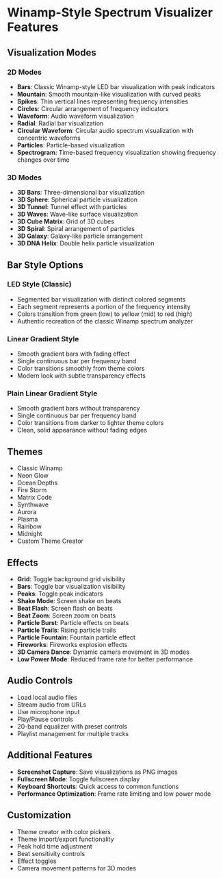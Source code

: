 # Winamp-Style Spectrum Visualizer Features

## Visualization Modes

### 2D Modes
- **Bars**: Classic Winamp-style LED bar visualization with peak indicators
- **Mountain**: Smooth mountain-like visualization with curved peaks
- **Spikes**: Thin vertical lines representing frequency intensities
- **Circles**: Circular arrangement of frequency indicators
- **Waveform**: Audio waveform visualization
- **Radial**: Radial bar visualization
- **Circular Waveform**: Circular audio spectrum visualization with concentric waveforms
- **Particles**: Particle-based visualization
- **Spectrogram**: Time-based frequency visualization showing frequency changes over time

### 3D Modes
- **3D Bars**: Three-dimensional bar visualization
- **3D Sphere**: Spherical particle visualization
- **3D Tunnel**: Tunnel effect with particles
- **3D Waves**: Wave-like surface visualization
- **3D Cube Matrix**: Grid of 3D cubes
- **3D Spiral**: Spiral arrangement of particles
- **3D Galaxy**: Galaxy-like particle arrangement
- **3D DNA Helix**: Double helix particle visualization

## Bar Style Options

### LED Style (Classic)
- Segmented bar visualization with distinct colored segments
- Each segment represents a portion of the frequency intensity
- Colors transition from green (low) to yellow (mid) to red (high)
- Authentic recreation of the classic Winamp spectrum analyzer

### Linear Gradient Style
- Smooth gradient bars with fading effect
- Single continuous bar per frequency band
- Color transitions smoothly from theme colors
- Modern look with subtle transparency effects

### Plain Linear Gradient Style
- Smooth gradient bars without transparency
- Single continuous bar per frequency band
- Color transitions from darker to lighter theme colors
- Clean, solid appearance without fading edges

## Themes
- Classic Winamp
- Neon Glow
- Ocean Depths
- Fire Storm
- Matrix Code
- Synthwave
- Aurora
- Plasma
- Rainbow
- Midnight
- Custom Theme Creator

## Effects
- **Grid**: Toggle background grid visibility
- **Bars**: Toggle bar visualization visibility
- **Peaks**: Toggle peak indicators
- **Shake Mode**: Screen shake on beats
- **Beat Flash**: Screen flash on beats
- **Beat Zoom**: Screen zoom on beats
- **Particle Burst**: Particle effects on beats
- **Particle Trails**: Rising particle trails
- **Particle Fountain**: Fountain particle effect
- **Fireworks**: Fireworks explosion effects
- **3D Camera Dance**: Dynamic camera movement in 3D modes
- **Low Power Mode**: Reduced frame rate for better performance

## Audio Controls
- Load local audio files
- Stream audio from URLs
- Use microphone input
- Play/Pause controls
- 20-band equalizer with preset controls
- Playlist management for multiple tracks

## Additional Features
- **Screenshot Capture**: Save visualizations as PNG images
- **Fullscreen Mode**: Toggle fullscreen display
- **Keyboard Shortcuts**: Quick access to common functions
- **Performance Optimization**: Frame rate limiting and low power mode

## Customization
- Theme creator with color pickers
- Theme import/export functionality
- Peak hold time adjustment
- Beat sensitivity controls
- Effect toggles
- Camera movement patterns for 3D modes